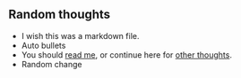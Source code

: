 ## Random thoughts

- I wish this was a markdown file.
- Auto bullets
- You should [read me](readme.md), or continue here for [other thoughts](other.md).
- Random change